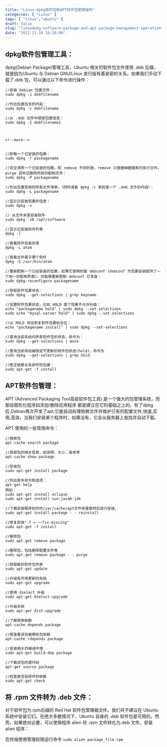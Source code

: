 ```yaml
---
title: "Linux-dpkg软件包和APT软件包管理操作"
categories: [ "Linux" ]
tags: [ "linux","ubuntu" ]
draft: false
slug: "linuxdpkg-software-package-and-apt-package-management-operation"
date: "2012-11-19 16:18:00"
---
```


## dpkg软件包管理工具：

dpkg(Debian Package)管理工具，Ubuntu 相关的软件包文件使用 .deb 后缀，就是因为Ubuntu 与 Debian GNU/Linux 发行版有着紧密的关系。如果我们手动下载了.deb 包，可以通过以下命令进行操作：
```
//安装 Debian 包裹文件：  
sudo dpkg -i debfilename  
  
//列出包裹包含的内容：  
sudo dpkg -c debfilename  
  
//从 .deb 文件中提取包裹信息：  
sudo dpkg -I debfilename1  
  


<!--more-->


//卸载一个已安装的包裹：  
sudo dpkg -r packagename  
  
//完全清除一个已安装的包裹。和 remove 不同的是，remove 只是删掉数据和可执行文件，purge 另外还删除所有的配制文件：  
sudo dpkg -P packagename  
  
//列出包裹安装的所有文件清单。（同时请看 dpkg -c 来检查一个 .deb 文件的内容）：  
sudo dpkg -L packagename  
  
//显示已安装包裹的信息：  
sudo dpkg -s  

// 从文件夹里安装软件
sudo dpkg -iR /opt/software

//显示已安装软件列表
dpkg -l

//查看软件安装目录
dpkg -L atom

//查看文件属于哪个软件
dpkg -S /usr/bin/atom

//重新配制一个已经安装的包裹，如果它使用的是 debconf (debconf 为包裹安装提供了一个统一的配制界面)，你能够重新配制 debconf 它本身：  
sudo dpkg-reconfigure packagename  
  
//获取软件包裹状态：  
sudo dpkg --get-selections | grep keyname  
  
//设置软件包裹状态，比如 HOLD 某个包裹不允许升级：  
echo "packagename hold" | sudo dpkg --set-selections  
sudo echo "mysql-server hold" | sudo dpkg --set-selections
  
//从 HOLD 状态恢复软件包裹标志位：  
echo "packagename install" | sudo dpkg --set-selections  

//查询当前系统内所有软件包的状态，命令为：
sudo dpkg --get-selections | more  

//查询当前系统被锁定不更新的软件包状态(hold)，命令为
sudo dpkg --get-selections | grep hold

//修正依赖关系损坏的包裹：  
sudo apt-get -f install  
```
## APT软件包管理：

APT (Advanced Packaging Tool高级软件包工具) 是一个强大的包管理系统，而那些图形化程序如添加/删除应用程序 都是建立在它的基础之上的。有了dpkg后,Debian再次开发了apt,它能自动处理依赖文件并维护已有的配置文件,快速,实用,高效。当我们安装某个程序时，如果没有，它会从服务器上查找并自动下载。
 
APT 使用的一些常用命令：
```
//搜索包   
apt-cache search package   
  
//获取包的相关信息，如说明、大小、版本等  
apt-cache show package   
  
//安装包   
sudo apt-get install package   
  
//列出更多命令和选项：   
apt-get help   
例如：  
sudo apt-get install eclipse  
sudo apt-get install sun-java6-jdk   
  
//下载安装程序到你的/var/cache/apt文件夹里面然后进行安装。   
sudo apt-get install package - - reinstall  
  
//修复安装"-f = ――fix-missing"   
sudo apt-get -f install   
  
//删除包   
sudo apt-get remove package   
  
//删除包，包括删除配置文件等   
sudo apt-get remove package - - purge   
  
//获取新的软件包列表  
sudo apt-get update   
  
//升级有可用更新的系统   
sudo apt-get upgrade   
  
//使用 dselect 升级   
sudo apt-get dselect-upgrade   
  
//升级系统   
sudo apt-get dist-upgrade   
  
//了解使用依赖   
apt-cache depends package   
  
//是查看该包被哪些包依赖   
apt-cache rdepends package   
  
//安装相关的编译环境   
sudo apt-get build-dep package   
  
//下载该包的源代码   
apt-get source package   
  
//检查是否有损坏的依赖  
sudo apt-get check    
```

## 将 .rpm 文件转为 .deb 文件：
对于软件包为.rpm后缀的 Red Hat 软件包管理器文件。我们并不建议在 Ubuntu 系统中安装它们。在绝大多数情况下，Ubuntu 自身的 .deb 软件包是可用的。然而，如果绝对必要，可以使用程序 alien 将 .rpm 文件转化为.deb 文件。安装 alien 程序：

在终端使用管理权限运行命令 `sudo alien package_file.rpm`

